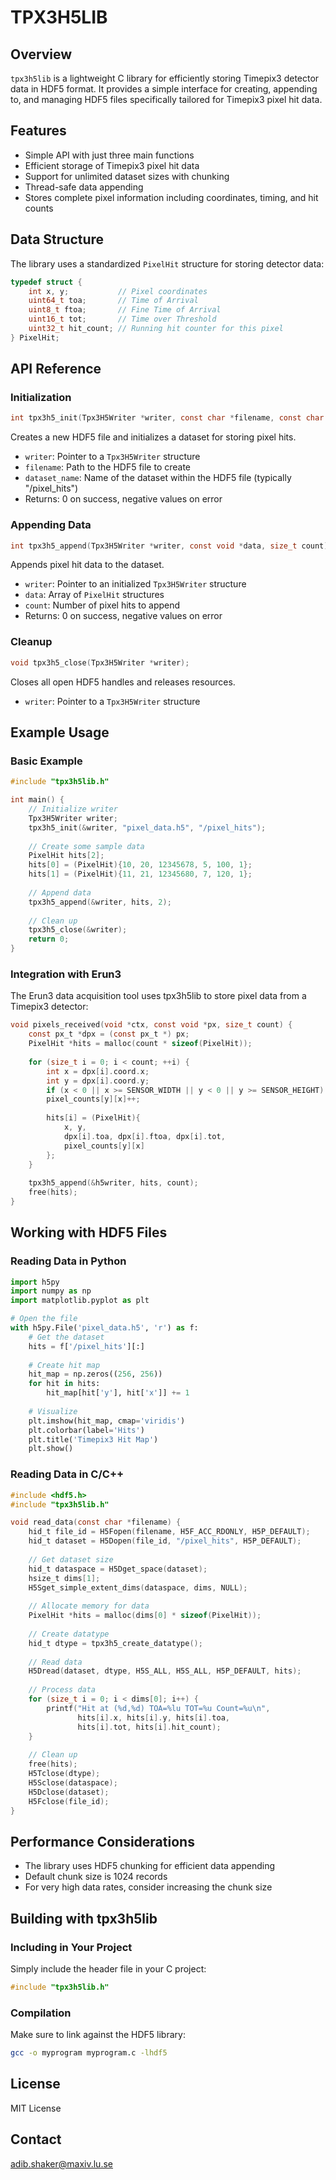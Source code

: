# TPX3H5LIB

## Overview

`tpx3h5lib` is a lightweight C library for efficiently storing Timepix3 detector data in HDF5 format. It provides a simple interface for creating, appending to, and managing HDF5 files specifically tailored for Timepix3 pixel hit data.

## Features

- Simple API with just three main functions
- Efficient storage of Timepix3 pixel hit data
- Support for unlimited dataset sizes with chunking
- Thread-safe data appending
- Stores complete pixel information including coordinates, timing, and hit counts

## Data Structure

The library uses a standardized `PixelHit` structure for storing detector data:

```c
typedef struct {
    int x, y;           // Pixel coordinates
    uint64_t toa;       // Time of Arrival
    uint8_t ftoa;       // Fine Time of Arrival
    uint16_t tot;       // Time over Threshold
    uint32_t hit_count; // Running hit counter for this pixel
} PixelHit;
```

## API Reference

### Initialization

```c
int tpx3h5_init(Tpx3H5Writer *writer, const char *filename, const char *dataset_name);
```

Creates a new HDF5 file and initializes a dataset for storing pixel hits.

- `writer`: Pointer to a `Tpx3H5Writer` structure
- `filename`: Path to the HDF5 file to create
- `dataset_name`: Name of the dataset within the HDF5 file (typically "/pixel_hits")
- Returns: 0 on success, negative values on error

### Appending Data

```c
int tpx3h5_append(Tpx3H5Writer *writer, const void *data, size_t count);
```

Appends pixel hit data to the dataset.

- `writer`: Pointer to an initialized `Tpx3H5Writer` structure
- `data`: Array of `PixelHit` structures
- `count`: Number of pixel hits to append
- Returns: 0 on success, negative values on error

### Cleanup

```c
void tpx3h5_close(Tpx3H5Writer *writer);
```

Closes all open HDF5 handles and releases resources.

- `writer`: Pointer to a `Tpx3H5Writer` structure

## Example Usage

### Basic Example

```c
#include "tpx3h5lib.h"

int main() {
    // Initialize writer
    Tpx3H5Writer writer;
    tpx3h5_init(&writer, "pixel_data.h5", "/pixel_hits");
    
    // Create some sample data
    PixelHit hits[2];
    hits[0] = (PixelHit){10, 20, 12345678, 5, 100, 1};
    hits[1] = (PixelHit){11, 21, 12345680, 7, 120, 1};
    
    // Append data
    tpx3h5_append(&writer, hits, 2);
    
    // Clean up
    tpx3h5_close(&writer);
    return 0;
}
```

### Integration with Erun3

The Erun3 data acquisition tool uses tpx3h5lib to store pixel data from a Timepix3 detector:

```c
void pixels_received(void *ctx, const void *px, size_t count) {
    const px_t *dpx = (const px_t *) px;
    PixelHit *hits = malloc(count * sizeof(PixelHit));
    
    for (size_t i = 0; i < count; ++i) {
        int x = dpx[i].coord.x;
        int y = dpx[i].coord.y;
        if (x < 0 || x >= SENSOR_WIDTH || y < 0 || y >= SENSOR_HEIGHT) continue;
        pixel_counts[y][x]++;
        
        hits[i] = (PixelHit){
            x, y, 
            dpx[i].toa, dpx[i].ftoa, dpx[i].tot,
            pixel_counts[y][x]
        };
    }
    
    tpx3h5_append(&h5writer, hits, count);
    free(hits);
}
```

## Working with HDF5 Files

### Reading Data in Python

```python
import h5py
import numpy as np
import matplotlib.pyplot as plt

# Open the file
with h5py.File('pixel_data.h5', 'r') as f:
    # Get the dataset
    hits = f['/pixel_hits'][:]
    
    # Create hit map
    hit_map = np.zeros((256, 256))
    for hit in hits:
        hit_map[hit['y'], hit['x']] += 1
    
    # Visualize
    plt.imshow(hit_map, cmap='viridis')
    plt.colorbar(label='Hits')
    plt.title('Timepix3 Hit Map')
    plt.show()
```

### Reading Data in C/C++

```c
#include <hdf5.h>
#include "tpx3h5lib.h"

void read_data(const char *filename) {
    hid_t file_id = H5Fopen(filename, H5F_ACC_RDONLY, H5P_DEFAULT);
    hid_t dataset = H5Dopen(file_id, "/pixel_hits", H5P_DEFAULT);
    
    // Get dataset size
    hid_t dataspace = H5Dget_space(dataset);
    hsize_t dims[1];
    H5Sget_simple_extent_dims(dataspace, dims, NULL);
    
    // Allocate memory for data
    PixelHit *hits = malloc(dims[0] * sizeof(PixelHit));
    
    // Create datatype
    hid_t dtype = tpx3h5_create_datatype();
    
    // Read data
    H5Dread(dataset, dtype, H5S_ALL, H5S_ALL, H5P_DEFAULT, hits);
    
    // Process data
    for (size_t i = 0; i < dims[0]; i++) {
        printf("Hit at (%d,%d) TOA=%lu TOT=%u Count=%u\n", 
               hits[i].x, hits[i].y, hits[i].toa, 
               hits[i].tot, hits[i].hit_count);
    }
    
    // Clean up
    free(hits);
    H5Tclose(dtype);
    H5Sclose(dataspace);
    H5Dclose(dataset);
    H5Fclose(file_id);
}
```

## Performance Considerations

- The library uses HDF5 chunking for efficient data appending
- Default chunk size is 1024 records
- For very high data rates, consider increasing the chunk size

## Building with tpx3h5lib

### Including in Your Project

Simply include the header file in your C project:

```c
#include "tpx3h5lib.h"
```

### Compilation

Make sure to link against the HDF5 library:

```bash
gcc -o myprogram myprogram.c -lhdf5
```

## License

MIT License

## Contact

adib.shaker@maxiv.lu.se